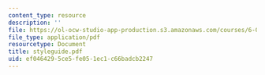 ```yaml
---
content_type: resource
description: ''
file: https://ol-ocw-studio-app-production.s3.amazonaws.com/courses/6-021j-quantitative-physiology-cells-and-tissues-fall-2004/ef0464295ce5fe051ec1c66badcb2247_styleguide.pdf
file_type: application/pdf
resourcetype: Document
title: styleguide.pdf
uid: ef046429-5ce5-fe05-1ec1-c66badcb2247
---
```


